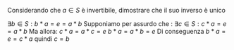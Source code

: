Considerando che $a\in S$ è invertibile, dimostrare che il suo inverso è unico

$\exists b\in S:b*a=e=a*b$
Supponiamo per assurdo che : 
$\exists c\in S: c*a=e=a*b$
Ma allora:
$c*a=a*c=e$
$b*a=a*b=e$ 
Di conseguenza
$b*a=e=c*a$
quindi $c=b$
